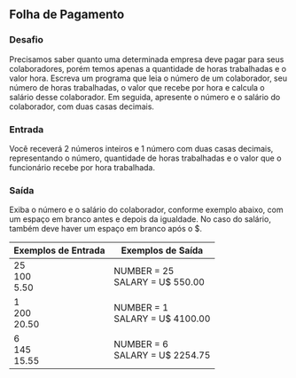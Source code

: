 ## Folha de Pagamento

### Desafio
Precisamos saber quanto uma determinada empresa deve pagar para seus colaboradores, porém temos apenas a quantidade de horas trabalhadas e o valor hora. Escreva um programa que leia o número de um colaborador, seu número de horas trabalhadas, o valor que recebe por hora e calcula o salário desse colaborador. Em seguida, apresente o número e o salário do colaborador, com duas casas decimais.

### Entrada
Você receverá 2 números inteiros e 1 número com duas casas decimais, representando o número, quantidade de horas trabalhadas e o valor que o funcionário recebe por hora trabalhada.

### Saída
Exiba o número e o salário do colaborador, conforme exemplo abaixo, com um espaço em branco antes e depois da igualdade. No caso do salário, também deve haver um espaço em branco após o $.

<table>
<thead>
  <tr>
    <th>Exemplos de Entrada</th>
    <th>Exemplos de Saída</th>
  </tr>
</thead>
<tbody>
  <tr>
    <td>25<br>100<br>5.50</td>
    <td>NUMBER = 25<br>SALARY = U$ 550.00</td>
  </tr>
  <tr>
    <td>1<br>200<br>20.50</td>
    <td>NUMBER = 1<br>SALARY = U$ 4100.00</td>
  </tr>
  <tr>
    <td>6<br>145<br>15.55</td>
    <td>NUMBER = 6<br>SALARY = U$ 2254.75</td>
  </tr>
</tbody>
</table>
